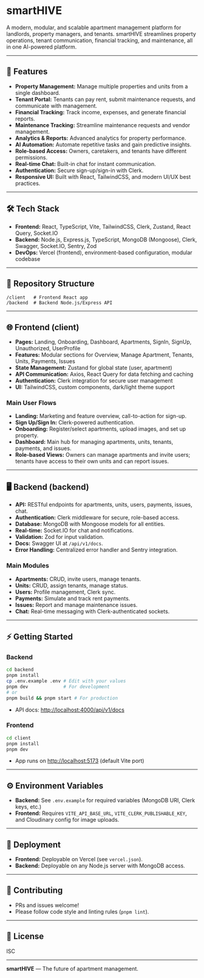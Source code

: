 # smartHIVE

A modern, modular, and scalable apartment management platform for landlords, property managers, and tenants. smartHIVE streamlines property operations, tenant communication, financial tracking, and maintenance, all in one AI-powered platform.

---

## 🚀 Features

- **Property Management:** Manage multiple properties and units from a single dashboard.
- **Tenant Portal:** Tenants can pay rent, submit maintenance requests, and communicate with management.
- **Financial Tracking:** Track income, expenses, and generate financial reports.
- **Maintenance Tracking:** Streamline maintenance requests and vendor management.
- **Analytics & Reports:** Advanced analytics for property performance.
- **AI Automation:** Automate repetitive tasks and gain predictive insights.
- **Role-based Access:** Owners, caretakers, and tenants have different permissions.
- **Real-time Chat:** Built-in chat for instant communication.
- **Authentication:** Secure sign-up/sign-in with Clerk.
- **Responsive UI:** Built with React, TailwindCSS, and modern UI/UX best practices.

---

## 🛠️ Tech Stack

- **Frontend:** React, TypeScript, Vite, TailwindCSS, Clerk, Zustand, React Query, Socket.IO
- **Backend:** Node.js, Express.js, TypeScript, MongoDB (Mongoose), Clerk, Swagger, Socket.IO, Sentry, Zod
- **DevOps:** Vercel (frontend), environment-based configuration, modular codebase

---

## 📁 Repository Structure

```
/client   # Frontend React app
/backend  # Backend Node.js/Express API
```

---

## 🌐 Frontend (client)

- **Pages:** Landing, Onboarding, Dashboard, Apartments, SignIn, SignUp, Unauthorized, UserProfile
- **Features:** Modular sections for Overview, Manage Apartment, Tenants, Units, Payments, Issues
- **State Management:** Zustand for global state (user, apartment)
- **API Communication:** Axios, React Query for data fetching and caching
- **Authentication:** Clerk integration for secure user management
- **UI:** TailwindCSS, custom components, dark/light theme support

### Main User Flows

- **Landing:** Marketing and feature overview, call-to-action for sign-up.
- **Sign Up/Sign In:** Clerk-powered authentication.
- **Onboarding:** Register/select apartments, upload images, and set up property.
- **Dashboard:** Main hub for managing apartments, units, tenants, payments, and issues.
- **Role-based Views:** Owners can manage apartments and invite users; tenants have access to their own units and can report issues.

---

## 🖥️ Backend (backend)

- **API:** RESTful endpoints for apartments, units, users, payments, issues, chat.
- **Authentication:** Clerk middleware for secure, role-based access.
- **Database:** MongoDB with Mongoose models for all entities.
- **Real-time:** Socket.IO for chat and notifications.
- **Validation:** Zod for input validation.
- **Docs:** Swagger UI at `/api/v1/docs`.
- **Error Handling:** Centralized error handler and Sentry integration.

### Main Modules

- **Apartments:** CRUD, invite users, manage tenants.
- **Units:** CRUD, assign tenants, manage status.
- **Users:** Profile management, Clerk sync.
- **Payments:** Simulate and track rent payments.
- **Issues:** Report and manage maintenance issues.
- **Chat:** Real-time messaging with Clerk-authenticated sockets.

---

## ⚡ Getting Started

### Backend

```bash
cd backend
pnpm install
cp .env.example .env # Edit with your values
pnpm dev             # For development
# or
pnpm build && pnpm start # For production
```
- API docs: [http://localhost:4000/api/v1/docs](http://localhost:4000/api/v1/docs)

### Frontend

```bash
cd client
pnpm install
pnpm dev
```
- App runs on [http://localhost:5173](http://localhost:5173) (default Vite port)

---

## ⚙️ Environment Variables

- **Backend:** See `.env.example` for required variables (MongoDB URI, Clerk keys, etc.)
- **Frontend:** Requires `VITE_API_BASE_URL`, `VITE_CLERK_PUBLISHABLE_KEY`, and Cloudinary config for image uploads.

---

## 🚀 Deployment

- **Frontend:** Deployable on Vercel (see `vercel.json`).
- **Backend:** Deployable on any Node.js server with MongoDB access.

---

## 🤝 Contributing

- PRs and issues welcome!
- Please follow code style and linting rules (`pnpm lint`).

---

## 📄 License

ISC

---

**smartHIVE** — The future of apartment management.
